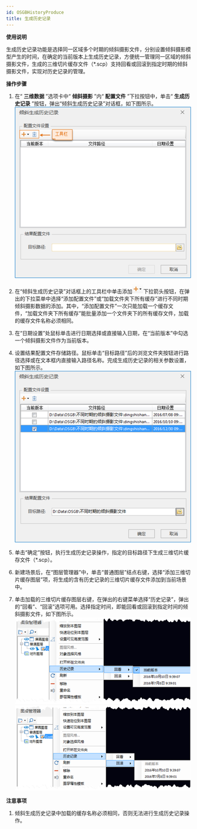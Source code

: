 ```yaml
---
id: OSGBHistoryProduce
title: 生成历史记录
---
```

**使用说明**

生成历史记录功能是选择同一区域多个时期的倾斜摄影文件，分别设置倾斜摄影模型产生的时间，在确定的当前版本上生成历史记录，方便统一管理同一区域的倾斜摄影文件，生成的三维切片缓存文件（*.scp）支持回看或回滚到指定时期的倾斜摄影文件，实现对历史记录的管理。

**操作步骤**

  1. 在“ **三维数据** ”选项卡中“ **倾斜摄影** ”内“ **配置文件** ”下拉按钮中，单击“ **生成历史记录** ”按钮，弹出“倾斜生成历史记录”对话框，如下图所示。  
!["倾斜生成历史记录"对话框](../img/osgbHistoryProduceDialog.png)  
  
  2. 在“倾斜生成历史记录”对话框上的工具栏中单击添加![](../img/add_osgb.png)下拉箭头按钮，在弹出的下拉菜单中选择“添加配置文件”或“加载文件夹下所有缓存”进行不同时期倾斜摄影数据的添加。其中，“添加配置文件”一次只能加载一个缓存文件，“加载文件夹下所有缓存”能批量添加一个文件夹下的所有缓存文件，加载的缓存文件名称必须相同。
  3. 在“日期设置”处鼠标单击进行日期选择或直接输入日期，在“当前版本”中勾选一个倾斜摄影文件作为当前版本。
  4. 设置结果配置文件存储路径。鼠标单击“目标路径”后的浏览文件夹按钮进行路径选择或在文本框内直接输入路径名称。完成生成历史记录的相关参数设置，如下图所示。  
![生成历史记录相关参数设置 ](../img/osgbHistoryProduceDialog2.png)  
 
  5. 单击“确定”按钮，执行生成历史记录操作，指定的目标路径下生成三维切片缓存文件（*.scp）。
  6. 新建场景后，在“图层管理器”中，单击“普通图层”结点右键，选择“添加三维切片缓存图层”项，将生成的含有历史记录的三维切片缓存文件添加到当前场景中。
  7. 单击加载的三维切片缓存图层右键，在弹出的右键菜单选择“历史记录”，弹出的“回看”、“回滚”选项可用。选择指定时间，即能回看或回滚到指定时间的倾斜摄影文件，如下图所示。
![回看历史记录操作](../img/osgbHistoryBack1.png)  ![回滚历史记录操作](../img/osgbHistoryBack2.png)  

**注意事项**

  1. 倾斜生成历史记录中加载的缓存名称必须相同，否则无法进行生成历史记录操作。

 

